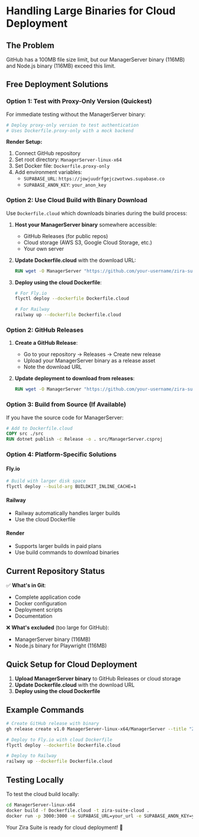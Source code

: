 # Handling Large Binaries for Cloud Deployment

## The Problem
GitHub has a 100MB file size limit, but our ManagerServer binary (116MB) and Node.js binary (116MB) exceed this limit.

## Free Deployment Solutions

### Option 1: Test with Proxy-Only Version (Quickest)

For immediate testing without the ManagerServer binary:

```bash
# Deploy proxy-only version to test authentication
# Uses Dockerfile.proxy-only with a mock backend
```

**Render Setup:**
1. Connect GitHub repository
2. Set root directory: `ManagerServer-linux-x64`
3. Set Docker file: `Dockerfile.proxy-only`
4. Add environment variables:
   - `SUPABASE_URL`: `https://jowjuudrfgejczwotvws.supabase.co`
   - `SUPABASE_ANON_KEY`: `your_anon_key`

### Option 2: Use Cloud Build with Binary Download

Use `Dockerfile.cloud` which downloads binaries during the build process:

1. **Host your ManagerServer binary** somewhere accessible:
   - GitHub Releases (for public repos)
   - Cloud storage (AWS S3, Google Cloud Storage, etc.)
   - Your own server

2. **Update Dockerfile.cloud** with the download URL:
   ```dockerfile
   RUN wget -O ManagerServer "https://github.com/your-username/zira-suite/releases/download/v1.0/ManagerServer" && chmod +x ManagerServer
   ```

3. **Deploy using the cloud Dockerfile**:
   ```bash
   # For Fly.io
   flyctl deploy --dockerfile Dockerfile.cloud
   
   # For Railway
   railway up --dockerfile Dockerfile.cloud
   ```

### Option 2: GitHub Releases

1. **Create a GitHub Release**:
   - Go to your repository → Releases → Create new release
   - Upload your ManagerServer binary as a release asset
   - Note the download URL

2. **Update deployment to download from releases**:
   ```dockerfile
   RUN wget -O ManagerServer "https://github.com/your-username/zira-suite/releases/download/v1.0/ManagerServer"
   ```

### Option 3: Build from Source (If Available)

If you have the source code for ManagerServer:

```dockerfile
# Add to Dockerfile.cloud
COPY src ./src
RUN dotnet publish -c Release -o . src/ManagerServer.csproj
```

### Option 4: Platform-Specific Solutions

#### Fly.io
```bash
# Build with larger disk space
flyctl deploy --build-arg BUILDKIT_INLINE_CACHE=1
```

#### Railway
- Railway automatically handles larger builds
- Use the cloud Dockerfile

#### Render
- Supports larger builds in paid plans
- Use build commands to download binaries

## Current Repository Status

✅ **What's in Git**:
- Complete application code
- Docker configuration
- Deployment scripts
- Documentation

❌ **What's excluded** (too large for GitHub):
- ManagerServer binary (116MB)
- Node.js binary for Playwright (116MB)

## Quick Setup for Cloud Deployment

1. **Upload ManagerServer binary** to GitHub Releases or cloud storage
2. **Update Dockerfile.cloud** with the download URL
3. **Deploy using the cloud Dockerfile**

## Example Commands

```bash
# Create GitHub release with binary
gh release create v1.0 ManagerServer-linux-x64/ManagerServer --title "Zira Suite v1.0"

# Deploy to Fly.io with cloud Dockerfile
flyctl deploy --dockerfile Dockerfile.cloud

# Deploy to Railway
railway up --dockerfile Dockerfile.cloud
```

## Testing Locally

To test the cloud build locally:

```bash
cd ManagerServer-linux-x64
docker build -f Dockerfile.cloud -t zira-suite-cloud .
docker run -p 3000:3000 -e SUPABASE_URL=your_url -e SUPABASE_ANON_KEY=your_key zira-suite-cloud
```

Your Zira Suite is ready for cloud deployment! 🚀